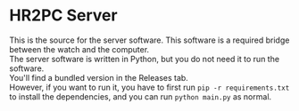 # HR2PC Server
This is the source for the server software. This software is a required bridge between the watch and the computer.  
The server software is written in Python, but you do not need it to run the software.  
You'll find a bundled version in the Releases tab.  
However, if you want to run it, you have to first run `pip -r requirements.txt` to install the dependencies, and you can run `python main.py` as normal.